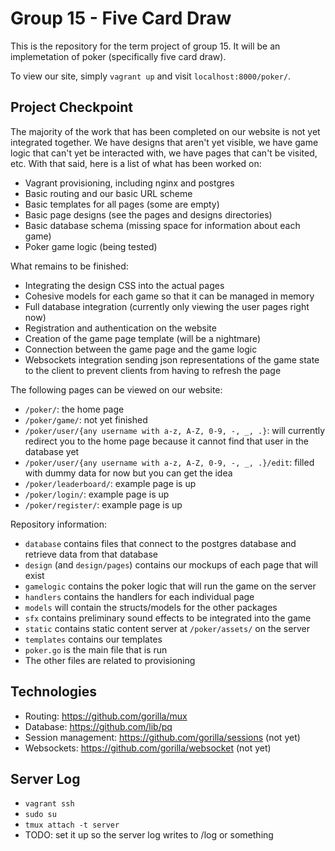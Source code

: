 # Group 15 - Five Card Draw

This is the repository for the term project of group 15. It will be an implemetation of poker (specifically five card draw).

To view our site, simply `vagrant up` and visit `localhost:8000/poker/`.

## Project Checkpoint

The majority of the work that has been completed on our website is not yet integrated together. We have designs that aren't yet visible, we have game logic that can't yet be interacted with, we have pages that can't be visited, etc. With that said, here is a list of what has been worked on:

* Vagrant provisioning, including nginx and postgres
* Basic routing and our basic URL scheme
* Basic templates for all pages (some are empty)
* Basic page designs (see the pages and designs directories)
* Basic database schema (missing space for information about each game)
* Poker game logic (being tested)

What remains to be finished:

* Integrating the design CSS into the actual pages
* Cohesive models for each game so that it can be managed in memory
* Full database integration (currently only viewing the user pages right now)
* Registration and authentication on the website
* Creation of the game page template (will be a nightmare)
* Connection between the game page and the game logic 
* Websockets integration sending json representations of the game state to the client to prevent clients from having to refresh the page

The following pages can be viewed on our website:

* `/poker/`: the home page
* `/poker/game/`: not yet finished
* `/poker/user/{any username with a-z, A-Z, 0-9, -, _, .}`: will currently redirect you to the home page because it cannot find that user in the database yet
* `/poker/user/{any username with a-z, A-Z, 0-9, -, _, .}/edit`: filled with dummy data for now but you can get the idea
* `/poker/leaderboard/`: example page is up
* `/poker/login/`: example page is up
* `/poker/register/`: example page is up

Repository information:

* `database` contains files that connect to the postgres database and retrieve data from that database
* `design` (and `design/pages`) contains our mockups of each page that will exist
* `gamelogic` contains the poker logic that will run the game on the server
* `handlers` contains the handlers for each individual page
* `models` will contain the structs/models for the other packages
* `sfx` contains preliminary sound effects to be integrated into the game
* `static` contains static content server at `/poker/assets/` on the server
* `templates` contains our templates
* `poker.go` is the main file that is run
* The other files are related to provisioning

## Technologies

* Routing: https://github.com/gorilla/mux
* Database: https://github.com/lib/pq
* Session management: https://github.com/gorilla/sessions (not yet)
* Websockets: https://github.com/gorilla/websocket (not yet)

## Server Log

* `vagrant ssh`
* `sudo su`
* `tmux attach -t server`
* TODO: set it up so the server log writes to /log or something
